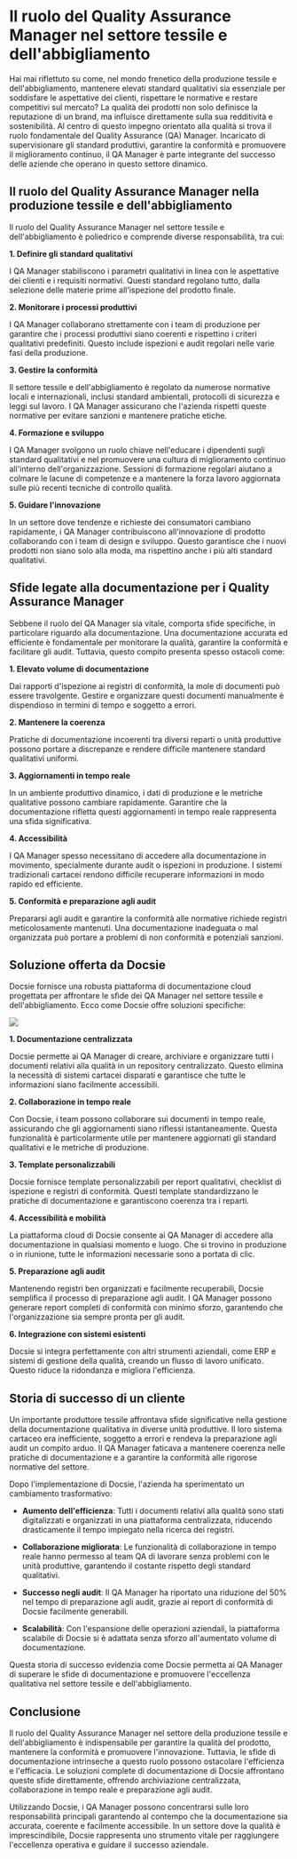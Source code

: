 # Il ruolo del Quality Assurance Manager nel settore tessile e dell'abbigliamento

Hai mai riflettuto su come, nel mondo frenetico della produzione tessile e dell'abbigliamento, mantenere elevati standard qualitativi sia essenziale per soddisfare le aspettative dei clienti, rispettare le normative e restare competitivi sul mercato? La qualità dei prodotti non solo definisce la reputazione di un brand, ma influisce direttamente sulla sua redditività e sostenibilità. Al centro di questo impegno orientato alla qualità si trova il ruolo fondamentale del Quality Assurance (QA) Manager. Incaricato di supervisionare gli standard produttivi, garantire la conformità e promuovere il miglioramento continuo, il QA Manager è parte integrante del successo delle aziende che operano in questo settore dinamico.

## Il ruolo del Quality Assurance Manager nella produzione tessile e dell'abbigliamento

Il ruolo del Quality Assurance Manager nel settore tessile e dell'abbigliamento è poliedrico e comprende diverse responsabilità, tra cui:

**1. Definire gli standard qualitativi**

I QA Manager stabiliscono i parametri qualitativi in linea con le aspettative dei clienti e i requisiti normativi. Questi standard regolano tutto, dalla selezione delle materie prime all'ispezione del prodotto finale.

**2. Monitorare i processi produttivi**

I QA Manager collaborano strettamente con i team di produzione per garantire che i processi produttivi siano coerenti e rispettino i criteri qualitativi predefiniti. Questo include ispezioni e audit regolari nelle varie fasi della produzione.

**3. Gestire la conformità**

Il settore tessile e dell'abbigliamento è regolato da numerose normative locali e internazionali, inclusi standard ambientali, protocolli di sicurezza e leggi sul lavoro. I QA Manager assicurano che l'azienda rispetti queste normative per evitare sanzioni e mantenere pratiche etiche.

**4. Formazione e sviluppo**

I QA Manager svolgono un ruolo chiave nell'educare i dipendenti sugli standard qualitativi e nel promuovere una cultura di miglioramento continuo all'interno dell'organizzazione. Sessioni di formazione regolari aiutano a colmare le lacune di competenze e a mantenere la forza lavoro aggiornata sulle più recenti tecniche di controllo qualità.

**5. Guidare l'innovazione**

In un settore dove tendenze e richieste dei consumatori cambiano rapidamente, i QA Manager contribuiscono all'innovazione di prodotto collaborando con i team di design e sviluppo. Questo garantisce che i nuovi prodotti non siano solo alla moda, ma rispettino anche i più alti standard qualitativi.

## Sfide legate alla documentazione per i Quality Assurance Manager

Sebbene il ruolo del QA Manager sia vitale, comporta sfide specifiche, in particolare riguardo alla documentazione. Una documentazione accurata ed efficiente è fondamentale per monitorare la qualità, garantire la conformità e facilitare gli audit. Tuttavia, questo compito presenta spesso ostacoli come:

**1. Elevato volume di documentazione**

Dai rapporti d'ispezione ai registri di conformità, la mole di documenti può essere travolgente. Gestire e organizzare questi documenti manualmente è dispendioso in termini di tempo e soggetto a errori.

**2. Mantenere la coerenza**

Pratiche di documentazione incoerenti tra diversi reparti o unità produttive possono portare a discrepanze e rendere difficile mantenere standard qualitativi uniformi.

**3. Aggiornamenti in tempo reale**

In un ambiente produttivo dinamico, i dati di produzione e le metriche qualitative possono cambiare rapidamente. Garantire che la documentazione rifletta questi aggiornamenti in tempo reale rappresenta una sfida significativa.

**4. Accessibilità**

I QA Manager spesso necessitano di accedere alla documentazione in movimento, specialmente durante audit o ispezioni in produzione. I sistemi tradizionali cartacei rendono difficile recuperare informazioni in modo rapido ed efficiente.

**5. Conformità e preparazione agli audit**

Prepararsi agli audit e garantire la conformità alle normative richiede registri meticolosamente mantenuti. Una documentazione inadeguata o mal organizzata può portare a problemi di non conformità e potenziali sanzioni.

## Soluzione offerta da Docsie

Docsie fornisce una robusta piattaforma di documentazione cloud progettata per affrontare le sfide dei QA Manager nel settore tessile e dell'abbigliamento. Ecco come Docsie offre soluzioni specifiche:

![](https://cdn.docsie.io/workspace_PxAvC1Uenuc7ad6H3/doc_wn84Jkoc6hIMTO2eE/file_wp2LyIfmJRkuzzqoi/image_3ff6fd5f-23df-1310-a91d-4b68f7347d05.jpg)

**1. Documentazione centralizzata**

Docsie permette ai QA Manager di creare, archiviare e organizzare tutti i documenti relativi alla qualità in un repository centralizzato. Questo elimina la necessità di sistemi cartacei disparati e garantisce che tutte le informazioni siano facilmente accessibili.

**2. Collaborazione in tempo reale**

Con Docsie, i team possono collaborare sui documenti in tempo reale, assicurando che gli aggiornamenti siano riflessi istantaneamente. Questa funzionalità è particolarmente utile per mantenere aggiornati gli standard qualitativi e le metriche di produzione.

**3. Template personalizzabili**

Docsie fornisce template personalizzabili per report qualitativi, checklist di ispezione e registri di conformità. Questi template standardizzano le pratiche di documentazione e garantiscono coerenza tra i reparti.

**4. Accessibilità e mobilità**

La piattaforma cloud di Docsie consente ai QA Manager di accedere alla documentazione in qualsiasi momento e luogo. Che si trovino in produzione o in riunione, tutte le informazioni necessarie sono a portata di clic.

**5. Preparazione agli audit**

Mantenendo registri ben organizzati e facilmente recuperabili, Docsie semplifica il processo di preparazione agli audit. I QA Manager possono generare report completi di conformità con minimo sforzo, garantendo che l'organizzazione sia sempre pronta per gli audit.

**6. Integrazione con sistemi esistenti**

Docsie si integra perfettamente con altri strumenti aziendali, come ERP e sistemi di gestione della qualità, creando un flusso di lavoro unificato. Questo riduce la ridondanza e migliora l'efficienza.

## Storia di successo di un cliente

Un importante produttore tessile affrontava sfide significative nella gestione della documentazione qualitativa in diverse unità produttive. Il loro sistema cartaceo era inefficiente, soggetto a errori e rendeva la preparazione agli audit un compito arduo. Il QA Manager faticava a mantenere coerenza nelle pratiche di documentazione e a garantire la conformità alle rigorose normative del settore.

Dopo l'implementazione di Docsie, l'azienda ha sperimentato un cambiamento trasformativo:

* **Aumento dell'efficienza**: Tutti i documenti relativi alla qualità sono stati digitalizzati e organizzati in una piattaforma centralizzata, riducendo drasticamente il tempo impiegato nella ricerca dei registri.

* **Collaborazione migliorata**: Le funzionalità di collaborazione in tempo reale hanno permesso al team QA di lavorare senza problemi con le unità produttive, garantendo il costante rispetto degli standard qualitativi.

* **Successo negli audit**: Il QA Manager ha riportato una riduzione del 50% nel tempo di preparazione agli audit, grazie ai report di conformità di Docsie facilmente generabili.

* **Scalabilità**: Con l'espansione delle operazioni aziendali, la piattaforma scalabile di Docsie si è adattata senza sforzo all'aumentato volume di documentazione.

Questa storia di successo evidenzia come Docsie permetta ai QA Manager di superare le sfide di documentazione e promuovere l'eccellenza qualitativa nel settore tessile e dell'abbigliamento.

## Conclusione

Il ruolo del Quality Assurance Manager nel settore della produzione tessile e dell'abbigliamento è indispensabile per garantire la qualità del prodotto, mantenere la conformità e promuovere l'innovazione. Tuttavia, le sfide di documentazione intrinseche a questo ruolo possono ostacolare l'efficienza e l'efficacia. Le soluzioni complete di documentazione di Docsie affrontano queste sfide direttamente, offrendo archiviazione centralizzata, collaborazione in tempo reale e preparazione agli audit.

Utilizzando Docsie, i QA Manager possono concentrarsi sulle loro responsabilità principali garantendo al contempo che la documentazione sia accurata, coerente e facilmente accessibile. In un settore dove la qualità è imprescindibile, Docsie rappresenta uno strumento vitale per raggiungere l'eccellenza operativa e guidare il successo aziendale.